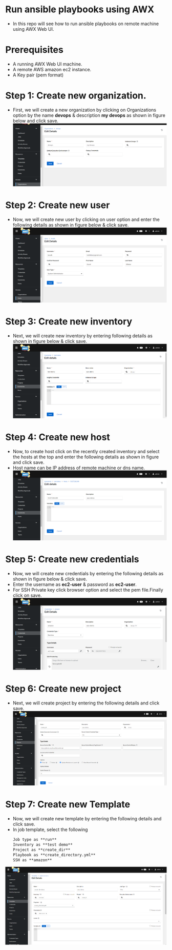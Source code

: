 # Run ansible playbooks using AWX 
* In this repo will see how to run ansible playbooks on remote machine using AWX Web UI.

# Prerequisites
* A running AWX Web UI machine.
* A remote AWS amazon ec2 instance.
* A Key pair (pem format) 

# Step 1: Create new organization.
* First, we will create a new organization by clicking on Organizations option by the name **devops** & description **my devops** as shown in figure below and click save.
![](https://github.com/becloudready/awx-installation/blob/main/organization.PNG)

# Step 2: Create new user
* Now, we will create new user by clicking on user option and enter the following details as shown in figure below & click save.
![](https://github.com/becloudready/awx-installation/blob/main/user.PNG)

# Step 3: Create new inventory
* Next, we will create new inventory by entering following details as shown in figure below & click save.
![](https://github.com/becloudready/awx-installation/blob/main/inventory.PNG)

# Step 4: Create new host
* Now, to create host click on the recently created inventory and select the hosts at the top and enter the following details as shown in figure and click save. 
* Host name can be IP address of remote machine or dns name.
![](https://github.com/becloudready/awx-installation/blob/main/host.PNG)

# Step 5: Create new credentials
* Now, we will create new credentials by entering the following details as shown in figure below & click save.
* Enter the username as **ec2-user** & password as **ec2-user**.
* For SSH Private key click browser option and select the pem file.Finally click on save. 
![](https://github.com/becloudready/awx-installation/blob/main/credentials.PNG)

# Step 6: Create new project
* Next, we will create project by entering the following details and click save.
![](https://github.com/becloudready/awx-installation/blob/main/project.PNG)

# Step 7: Create new Template
* Now, we will create new template by entering the following details and click save.
* In job template, select the following 
  ```
  Job type as **run**
  Inventory as **test demo**
  Project as **create_dir**
  Playbook as **create_directory.yml**
  SSH as **amazon**
  ```
![](https://github.com/becloudready/awx-installation/blob/main/template.PNG)


